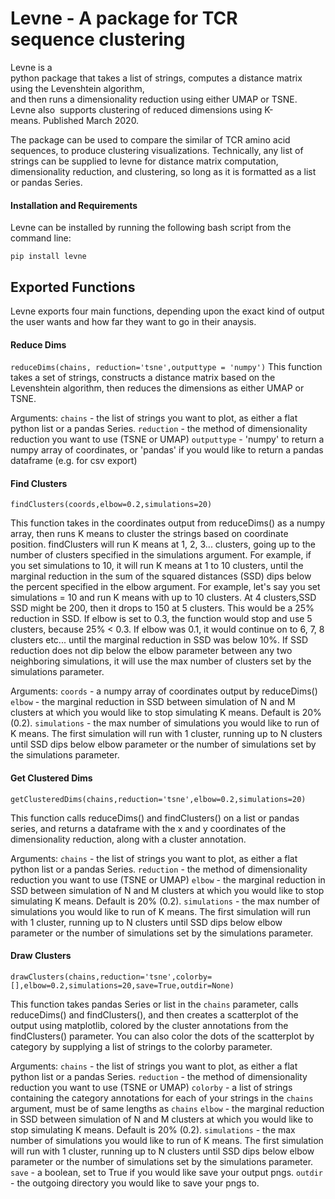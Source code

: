# Levne - A package for TCR sequence clustering

Levne is a python package that takes a list of strings, computes a distance matrix using the Levenshtein algorithm, and then runs a dimensionality reduction using either UMAP or TSNE.  Levne also  supports clustering of reduced dimensions using K-means. Published March 2020. 

The package can be used to compare the similar of TCR amino acid sequences, to produce clustering visualizations. Technically, any list of strings can be supplied to levne for distance matrix computation, dimensionality reduction, and clustering, so long as it is formatted as a list or pandas Series.

#### Installation and Requirements

Levne can be installed by running the following bash script from the command line:

```pip install levne```

## Exported Functions
Levne exports four main functions, depending upon the exact kind of output the user wants and how far they want to go in their anaysis. 

#### Reduce Dims
```reduceDims(chains, reduction='tsne',outputtype = 'numpy')```
This function takes a set of strings, constructs a distance matrix based on the Levenshtein algorithm, then reduces the dimensions as either UMAP or TSNE.

Arguments:
```chains```  - the list of strings you want to plot, as either a flat python list or a pandas Series.
```reduction``` - the method of dimensionality reduction you want to use (TSNE or UMAP)
```outputtype``` - 'numpy' to return a numpy array of coordinates, or 'pandas' if you would like to return a pandas dataframe (e.g. for csv export) 

#### Find Clusters
```findClusters(coords,elbow=0.2,simulations=20)```

This function takes in the coordinates output from reduceDims() as a numpy array, then runs K means to cluster the strings based on coordinate position. findClusters will run K means at
1, 2, 3... clusters, going up to the number of clusters specified in the simulations argument. For example, if you set simulations to 10, it will run K means at 1 to 10 clusters, until the marginal 
reduction in the sum of the squared distances (SSD) dips below the percent specified in the elbow argument. For example, let's say you set simulations = 10 and run K means with up to 10 clusters. At 4 clusters,SSD SSD might be 200, then it drops to 150 at 5 clusters. This would be a 25% reduction in SSD. If elbow is set to 0.3, the function would stop and use 5 clusters, because 25% < 0.3. If elbow was 0.1, it would continue on to 6, 7, 8 clusters etc... until the marginal reduction in SSD was below 10%. If SSD reduction does not dip below the elbow parameter between any two neighboring simulations, it will use the max number of clusters set by the simulations parameter.

Arguments:
```coords``` -  a numpy array of coordinates output by reduceDims()
```elbow``` -  the marginal reduction in SSD between simulation of N and M clusters at which you would like to stop simulating K means. Default is 20% (0.2).
```simulations``` - the max number of simulations you would like to run of K means. The first simulation will run with 1 cluster, running up to N clusters until SSD dips below elbow parameter or the number of simulations set by the simulations parameter.

#### Get Clustered Dims
```getClusteredDims(chains,reduction='tsne',elbow=0.2,simulations=20)```

This function calls reduceDims() and findClusters() on a list or pandas series, and returns a dataframe with the x and y coordinates of the dimensionality reduction, along with a cluster annotation.

Arguments:
```chains```  - the list of strings you want to plot, as either a flat python list or a pandas Series.
```reduction``` - the method of dimensionality reduction you want to use (TSNE or UMAP)
```elbow``` -  the marginal reduction in SSD between simulation of N and M clusters at which you would like to stop simulating K means. Default is 20% (0.2).
```simulations``` - the max number of simulations you would like to run of K means. The first simulation will run with 1 cluster, running up to N clusters until SSD dips below elbow parameter or the number of simulations set by the simulations parameter.


#### Draw Clusters
```drawClusters(chains,reduction='tsne',colorby=[],elbow=0.2,simulations=20,save=True,outdir=None)```

This function takes pandas Series or list in the ```chains``` parameter, calls reduceDims() and findClusters(), and then creates a scatterplot of the output using matplotlib, colored by the cluster annotations from the findClusters() parameter. You can also color the dots of the scatterplot by category by supplying a list of strings to the colorby parameter. 

Arguments:
```chains```  - the list of strings you want to plot, as either a flat python list or a pandas Series.
```reduction``` - the method of dimensionality reduction you want to use (TSNE or UMAP)
```colorby``` - a list of strings containing the category annotations for each of your strings in the ```chains``` argument, must be of same lengths as ```chains```
```elbow``` -  the marginal reduction in SSD between simulation of N and M clusters at which you would like to stop simulating K means. Default is 20% (0.2).
```simulations``` - the max number of simulations you would like to run of K means. The first simulation will run with 1 cluster, running up to N clusters until SSD dips below elbow parameter or the number of simulations set by the simulations parameter.
```save``` - a boolean, set to True if you would like save your output pngs.
```outdir``` - the outgoing directory you would like to save your pngs to. 

